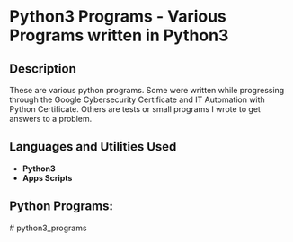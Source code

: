 <h1>Python3 Programs - Various Programs written in Python3</h1>

 

<h2>Description</h2>
These are various python programs.  Some were written while progressing through the Google Cybersecurity Certificate and IT Automation with Python Certificate.  Others are tests or small programs I wrote to get answers to a problem.
<br />


<h2>Languages and Utilities Used</h2>

- <b>Python3</b> 
- <b>Apps Scripts</b>

<h2>Python Programs:</h2>
# python3_programs
